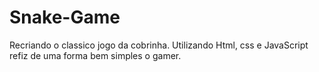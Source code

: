 # Snake-Game
Recriando o classico jogo da cobrinha.
Utilizando Html, css e JavaScript refiz de uma forma bem simples o gamer.
